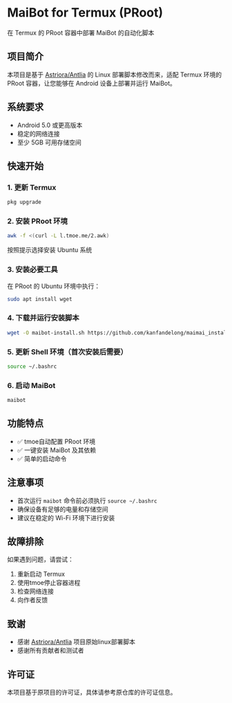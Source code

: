 # MaiBot for Termux (PRoot)

在 Termux 的 PRoot 容器中部署 MaiBot 的自动化脚本

## 项目简介

本项目是基于 [Astriora/Antlia](https://github.com/Astriora/Antlia) 的 Linux 部署脚本修改而来，适配 Termux 环境的 PRoot 容器，让您能够在 Android 设备上部署并运行 MaiBot。

## 系统要求

- Android 5.0 或更高版本
- 稳定的网络连接
- 至少 5GB 可用存储空间

## 快速开始

### 1. 更新 Termux
```bash
pkg upgrade
```

### 2. 安装 PRoot 环境
```bash
awk -f <(curl -L l.tmoe.me/2.awk)
```
按照提示选择安装 Ubuntu 系统

### 3. 安装必要工具
在 PRoot 的 Ubuntu 环境中执行：
```bash
sudo apt install wget
```

### 4. 下载并运行安装脚本
```bash
wget -O maibot-install.sh https://github.com/kanfandelong/maimai_install/raw/main/maibot.sh && bash maibot-install.sh
```

### 5. 更新 Shell 环境（首次安装后需要）
```bash
source ~/.bashrc
```

### 6. 启动 MaiBot
```bash
maibot
```

## 功能特点

- ✅ tmoe自动配置 PRoot 环境
- ✅ 一键安装 MaiBot 及其依赖
- ✅ 简单的启动命令

## 注意事项

- 首次运行 `maibot` 命令前必须执行 `source ~/.bashrc`
- 确保设备有足够的电量和存储空间
- 建议在稳定的 Wi-Fi 环境下进行安装

## 故障排除

如果遇到问题，请尝试：

1. 重新启动 Termux
2. 使用tmoe停止容器进程
3. 检查网络连接
4. 向作者反馈

## 致谢

- 感谢 [Astriora/Antlia](https://github.com/Astriora/Antlia) 项目原始linux部署脚本
- 感谢所有贡献者和测试者

## 许可证

本项目基于原项目的许可证，具体请参考原仓库的许可证信息。
